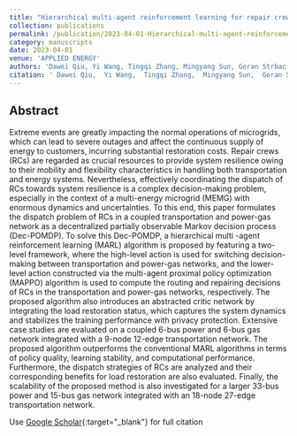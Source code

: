 ```yaml
---
title: "Hierarchical multi-agent reinforcement learning for repair crews dispatch control towards multi-energy microgrid resilience"
collection: publications
permalink: /publication/2023-04-01-Hierarchical-multi-agent-reinforcement-learning-for-repair-crews-dispatch-control-towards-multi-energy-microgrid-resilience
category: manuscripts
date: 2023-04-01
venue: 'APPLIED ENERGY'
authors: 'Dawei Qiu, Yi Wang, Tingqi Zhang, Mingyang Sun, Goran Strbac'
citation: ' Dawei Qiu,  Yi Wang,  Tingqi Zhang,  Mingyang Sun,  Goran Strbac, &quot;Hierarchical multi-agent reinforcement learning for repair crews dispatch control towards multi-energy microgrid resilience.&quot; APPLIED ENERGY, 2023.'
---
```


## Abstract

Extreme events are greatly impacting the normal operations of microgrids, which can lead to severe outages and affect the continuous supply of energy to customers, incurring substantial restoration costs. Repair crews (RCs) are regarded as crucial resources to provide system resilience owing to their mobility and flexibility characteristics in handling both transportation and energy systems. Nevertheless, effectively coordinating the dispatch of RCs towards system resilience is a complex decision-making problem, especially in the context of a multi-energy microgrid (MEMG) with enormous dynamics and uncertainties. To this end, this paper formulates the dispatch problem of RCs in a coupled transportation and power-gas network as a decentralized partially observable Markov decision process (Dec-POMDP). To solve this Dec-POMDP, a hierarchical multi -agent reinforcement learning (MARL) algorithm is proposed by featuring a two-level framework, where the high-level action is used for switching decision-making between transportation and power-gas networks, and the lower-level action constructed via the multi-agent proximal policy optimization (MAPPO) algorithm is used to compute the routing and repairing decisions of RCs in the transportation and power-gas networks, respectively. The proposed algorithm also introduces an abstracted critic network by integrating the load restoration status, which captures the system dynamics and stabilizes the training performance with privacy protection. Extensive case studies are evaluated on a coupled 6-bus power and 6-bus gas network integrated with a 9-node 12-edge transportation network. The proposed algorithm outperforms the conventional MARL algorithms in terms of policy quality, learning stability, and computational performance. Furthermore, the dispatch strategies of RCs are analyzed and their corresponding benefits for load restoration are also evaluated. Finally, the scalability of the proposed method is also investigated for a larger 33-bus power and 15-bus gas network integrated with an 18-node 27-edge transportation network.

Use [Google Scholar](https://scholar.google.com/scholar?q=Hierarchical+multi+agent+reinforcement+learning+for+repair+crews+dispatch+control+towards+multi+energy+microgrid+resilience){:target="_blank"} for full citation